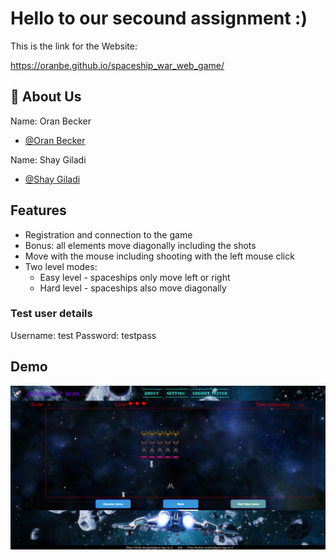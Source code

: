 

# Hello to our secound assignment :)

This is the link for the Website: 

https://oranbe.github.io/spaceship_war_web_game/







## 🚀 About Us
Name: Oran Becker
- [@Oran Becker](https://github.com/OranBe)
  
Name: Shay Giladi
- [@Shay Giladi](https://github.com/trickdeath0)




## Features

- Registration and connection to the game
- Bonus: all elements move diagonally including the shots
- Move with the mouse including shooting with the left mouse click
- Two level modes:
    * Easy level - spaceships only move left or right
    * Hard level - spaceships also move diagonally

### Test user details
Username: test 
Password: testpass

## Demo

![Alt text](https://github.com/OranBe/spaceship_war_web_game/blob/main/images/fromGame.png)

